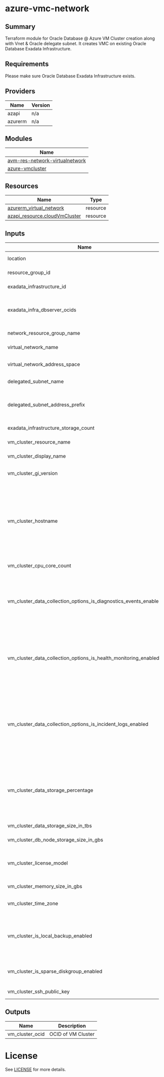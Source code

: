 # azure-vmc-network

## Summary

Terraform module for Oracle Database @ Azure VM Cluster creation along with Vnet & Oracle delegate subnet. It creates VMC on existing Oracle Database Exadata Infrastructure.

## Requirements

Please make sure Oracle Database Exadata Infrastructure exists.

## Providers

| Name    | Version |
| ------- | ------- |
| azapi   | n/a     |
| azurerm | n/a     |

## Modules

| Name                                                                                                                        |
| --------------------------------------------------------------------------------------------------------------------------- |
| [avm-res-network-virtualnetwork](https://registry.terraform.io/modules/Azure/avm-res-network-virtualnetwork/azurerm/latest) |
| [azure-vmcluster](../../modules/azure-vmcluster/)                                                                           |

## Resources

| Name                                                                                                                       | Type     |
| -------------------------------------------------------------------------------------------------------------------------- | -------- |
| [azurerm_virtual_network](https://registry.terraform.io/providers/hashicorp/azurerm/latest/docs/resources/virtual_network) | resource |
| [azapi_resource.cloudVmCluster](https://docs.oracle.com/en-us/iaas/odaaz/odaaz-using-terraform.html)                       | resource |

## Inputs

| Name                                                             | Description                                                                                                                                                                                                                                                                                                            | Type          | Default | Required |
| ---------------------------------------------------------------- | ---------------------------------------------------------------------------------------------------------------------------------------------------------------------------------------------------------------------------------------------------------------------------------------------------------------------- | ------------- | ------- | :------: |
| location                                                         | The location of the exadata infrastructure.                                                                                                                                                                                                                                                                            | `string`      | n/a     |   yes    |
| resource_group_id                                                | The Azure Id of resource group                                                                                                                                                                                                                                                                                         | `string`      | n/a     |   yes    |
| exadata_infrastructure_id                                        | Azure resource id of Oracle Exadata Infrastructure                                                                                                                                                                                                                                                                     | `string`      | n/a     |   yes    |
| exadata_infra_dbserver_ocids                                     | "List of Db servers of exadata infrastructure which VM cluster need to use for configuration. By default all dbServers will be used                                                                                                                                                                                    | `set(string)` | n/a     |   yes    |
| network_resource_group_name                                      | The Azure Id of resource group of hosted vnet                                                                                                                                                                                                                                                                          | `string`      | n/a     |   yes    |
| virtual_network_name                                             | The name of the virtual network                                                                                                                                                                                                                                                                                        | `string`      | n/a     |   yes    |
| virtual_network_address_space                                    | The address space of the virtual network. e.g. 10.2.0.0/16                                                                                                                                                                                                                                                             | `string`      | n/a     |   yes    |
| delegated_subnet_name                                            | The name of the delegated subnet                                                                                                                                                                                                                                                                                       | `string`      | n/a     |   yes    |
| delegated_subnet_address_prefix                                  | The address prefix of the delegated subnet for Oracle Database @ Azure within the virtual network. e.g. 10.2.1.0/24                                                                                                                                                                                                    | `string`      | n/a     |   yes    |
| exadata_infrastructure_storage_count                             | The display name of the DB Home                                                                                                                                                                                                                                                                                        | `string`      | n/a     |   yes    |
| vm_cluster_resource_name                                         | The resource name of a VM cluster                                                                                                                                                                                                                                                                                      | `string`      | n/a     |   yes    |
| vm_cluster_display_name                                          | The display name of a VM cluster                                                                                                                                                                                                                                                                                       | `string`      | n/a     |   yes    |
| vm_cluster_gi_version                                            | The Oracle Grid Infrastructure software version for the VM cluster.                                                                                                                                                                                                                                                    | `string`      | n/a     |   yes    |
| vm_cluster_hostname                                              | The hostname for the cloud VM cluster. The hostname must begin with an alphabetic character, and can contain alphanumeric characters and hyphens (-). The maximum length of the hostname is 16 characters for bare metal and virtual machine DB systems, and 12 characters for Exadata systems.                        | `string`      | n/a     |   yes    |
| vm_cluster_cpu_core_count                                        | "The number of CPU cores to enable for the VM cluster.                                                                                                                                                                                                                                                                 | `number`      | n/a     |   yes    |
| vm_cluster_data_collection_options_is_diagnostics_events_enabled | Indicates whether diagnostic collection is enabled for the VM cluster/Cloud VM cluster/VMBM DBCS. Enabling diagnostic collection allows you to receive Events service notifications for guest VM issues.                                                                                                               | `bool`        | n/a     |   yes    |
| vm_cluster_data_collection_options_is_health_monitoring_enabled  | Indicates whether health monitoring is enabled for the VM cluster / Cloud VM cluster / VMBM DBCS. Enabling health monitoring allows Oracle to collect diagnostic data and share it with its operations and support personnel.                                                                                          | `bool`        | n/a     |   yes    |
| vm_cluster_data_collection_options_is_incident_logs_enabled      | Indicates whether incident logs and trace collection are enabled for the VM cluster / Cloud VM cluster / VMBM DBCS. Enabling incident logs collection allows Oracle to receive Events service notifications for guest VM issues, collect incident logs and traces, and use them to diagnose issues and resolve them. " | `bool`        | n/a     |   yes    |
| vm_cluster_data_storage_percentage                               | The percentage assigned to DATA storage (user data and database files). The remaining percentage is assigned to RECO storage (database redo logs, archive logs, and recovery manager backups). Accepted values are 35, 40, 60 and 80.                                                                                  | `number`      | n/a     |   yes    |
| vm_cluster_data_storage_size_in_tbs                              | The data disk group size to be allocated in TBs.                                                                                                                                                                                                                                                                       | `string`      | n/a     |   yes    |
| vm_cluster_db_node_storage_size_in_gbs                           | The local node storage to be allocated in GBs.                                                                                                                                                                                                                                                                         | `string`      | n/a     |   yes    |
| vm_cluster_license_model                                         | The Oracle license model that applies to the VM clusterAllowed values are: LICENSE_INCLUDED, BRING_YOUR_OWN_LICENSE                                                                                                                                                                                                    | `string`      | n/a     |   yes    |
| vm_cluster_memory_size_in_gbs                                    | The memory to be allocated in GBs.                                                                                                                                                                                                                                                                                     | `number`      | n/a     |   yes    |
| vm_cluster_time_zone                                             | The time zone to use for the VM cluster. For details, see [database doc timezones](https://docs.oracle.com/en-us/iaas/base-database/doc/manage-time-zone.html)                                                                                                                                                         | `string`      | n/a     |   yes    |
| vm_cluster_is_local_backup_enabled                               | If true, database backup on local Exadata storage is configured for the VM cluster. If false, database backup on local Exadata storage is not available in the VM cluster.                                                                                                                                             | `bool`        | n/a     |   yes    |
| vm_cluster_is_sparse_diskgroup_enabled                           | If true, the sparse disk group is configured for the VM cluster. If false, the sparse disk group is not created.                                                                                                                                                                                                       | `bool`        | n/a     |   yes    |
| vm_cluster_ssh_public_key                                        | The public SSH key for VM cluster                                                                                                                                                                                                                                                                                      | `string`      | n/a     |   yes    |

## Outputs

| Name            | Description        |
| --------------- | ------------------ |
| vm_cluster_ocid | OCID of VM Cluster |

# License

See [LICENSE](../../LICENSE) for more details.
